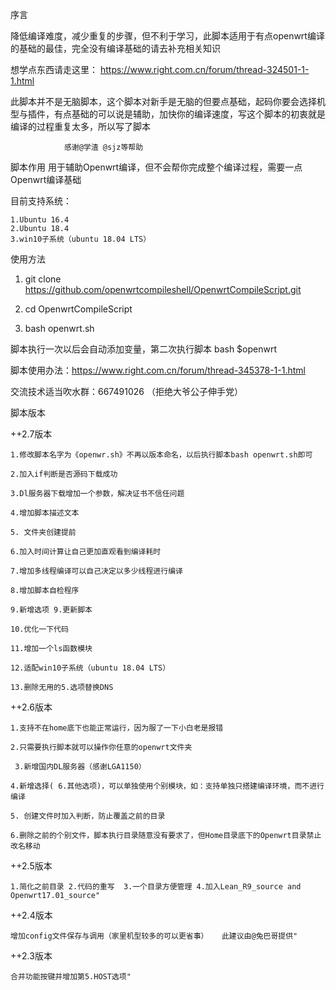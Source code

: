 序言

  降低编译难度，减少重复的步骤，但不利于学习，此脚本适用于有点openwrt编译的基础的最佳，完全没有编译基础的请去补充相关知识 
          
 想学点东西请走这里： https://www.right.com.cn/forum/thread-324501-1-1.html
          
 此脚本并不是无脑脚本，这个脚本对新手是无脑的但要点基础，起码你要会选择机型与插件，有点基础的可以说是辅助，加快你的编译速度，写这个脚本的初衷就是编译的过程重复太多，所以写了脚本 
               
                感谢@学渣 @sjz等帮助        

脚本作用
		用于辅助Openwrt编译，但不会帮你完成整个编译过程，需要一点Openwrt编译基础


目前支持系统：
	
	1.Ubuntu 16.4  
	2.Ubuntu 18.4
	3.win10子系统（ubuntu 18.04 LTS）
			  

使用方法
 1. git clone https://github.com/openwrtcompileshell/OpenwrtCompileScript.git
 
 2. cd OpenwrtCompileScript
  
 3. bash openwrt.sh
 
 
脚本执行一次以后会自动添加变量，第二次执行脚本 bash $openwrt



脚本使用办法：https://www.right.com.cn/forum/thread-345378-1-1.html


交流技术适当吹水群：667491026   （拒绝大爷公子伸手党）


脚本版本


++2.7版本

  	1.修改脚本名字为《openwr.sh》不再以版本命名，以后执行脚本bash openwrt.sh即可
  
  	2.加入if判断是否源码下载成功
  
  	3.Dl服务器下载增加一个参数，解决证书不信任问题
  
  	4.增加脚本描述文本
  
 	5. 文件夹创建提前
  
  	6.加入时间计算让自己更加直观看到编译耗时

  	7.增加多线程编译可以自己决定以多少线程进行编译

  	8.增加脚本自检程序

  	9.新增选项 9.更新脚本
    
	10.优化一下代码

	11.增加一个ls函数模块
    
	12.适配win10子系统（ubuntu 18.04 LTS）
	
	13.删除无用的5.选项替换DNS

++2.6版本

  	1.支持不在home底下也能正常运行，因为服了一下小白老是报错
  
  	2.只需要执行脚本就可以操作你任意的openwrt文件夹
  
 	 3.新增国内DL服务器（感谢LGA1150）
  
  	4.新增选择( 6.其他选项)，可以单独使用个别模块，如：支持单独只搭建编译环境，而不进行编译
  
  	5. 创建文件时加入判断，防止覆盖之前的目录
  
  	6.删除之前的个别文件，脚本执行目录随意没有要求了，但Home目录底下的Openwrt目录禁止改名移动 


++2.5版本

  	1.简化之前目录 2.代码的重写  3.一个目录方便管理 4.加入Lean_R9_source and Openwrt17.01_source"


++2.4版本

  	增加config文件保存与调用（家里机型较多的可以更省事）   此建议由@兔巴哥提供"


++2.3版本

  	合并功能按键并增加第5.HOST选项"
